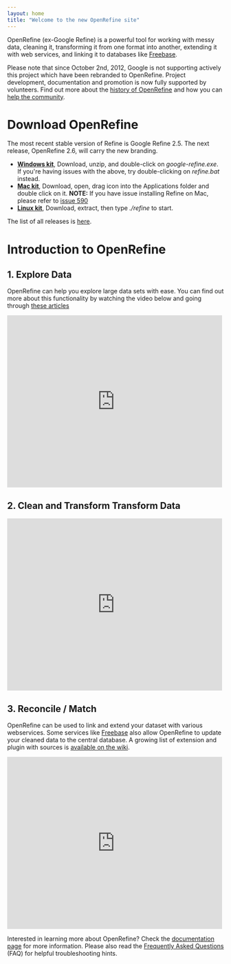 ```yaml
---
layout: home
title: "Welcome to the new OpenRefine site"
---
```



OpenRefine (ex-Google Refine) is a powerful tool for working with messy data, 
cleaning it, transforming it from one format into another, extending it with 
web services, and linking it to databases like 
[Freebase](http://www.freebase.com/). 

Please note that since October 2nd, 2012, Google is not supporting actively 
this project which have been rebranded to OpenRefine. Project development,
 documentation and promotion is now fully supported by volunteers. Find out
 more about the
 [history of OpenRefine](http://googlerefine.blogspot.ca/2012/10/from-freebase-gridworks-to-google.html) 
and how you can [help the community](/OpenRefine/community).

# Download OpenRefine
The most recent stable version of Refine is Google Refine 2.5.
 The next release, OpenRefine 2.6, will carry the new branding. 

+ **[Windows kit](http://google-refine.googlecode.com/files/google-refine-2.5-r2407.zip)**, 
Download, unzip, and double-click on _google-refine.exe_. If you're 
having issues with the above, try double-clicking on _refine.bat_ instead.
+ **[Mac kit](http://google-refine.googlecode.com/files/google-refine-2.5-r2407.dmg)**, 
Download, open, drag icon into the Applications folder and double click on it. 
**NOTE:** If you have issue installing Refine on Mac, please refer to 
[issue 590](https://github.com/OpenRefine/OpenRefine/issues/590)
+ **[Linux kit](https://github.com/OpenRefine/OpenRefine/releases/download/2.5/google-refine-2.5-r2407.tar.gz)**, 
Download, extract, then type _./refine_ to start.

The list of all releases is 
[here](https://github.com/OpenRefine/OpenRefine/releases).

# Introduction to OpenRefine
## 1. Explore Data

OpenRefine can help you explore large data sets with ease. You can find out 
more about this functionality by watching the video below and going through 
[these articles](http://googlerefine.blogspot.ca/search/label/data%20exploration)

<iframe width="500" height="400" src="http://www.youtube.com/embed/B70J_H_zAWM" frameborder="0"> </iframe>

## 2. Clean and Transform Transform Data

<iframe width="500" height="400" src="http://www.youtube.com/embed/cO8NVCs_Ba0" frameborder="0"> </iframe>

## 3. Reconcile / Match

OpenRefine can be used to link and extend your dataset with various webservices. 
Some services like [Freebase](http://www.freebase.com/) also allow OpenRefine
 to update your cleaned data to the central database. A growing list of
 extension and plugin with sources is 
[available on the wiki](https://github.com/OpenRefine/OpenRefine/wiki/Reconcilable-Data-Sources).

<iframe width="500" height="400" src="http://www.youtube.com/embed/5tsyz3ibYzk" frameborder="0"> </iframe>
 
Interested in learning more about OpenRefine? Check the 
[documentation page](documentation.html) for more information. 
Please also read the 
[Frequently Asked Questions](https://github.com/OpenRefine/OpenRefine/wiki/FAQ) 
(FAQ) for helpful troubleshooting hints.

